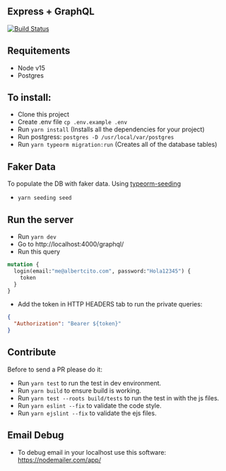 ## Express + GraphQL

[![Build Status](https://travis-ci.com/albertcito/nodejs-web-typescript.svg?branch=production)](https://travis-ci.com/albertcito/nodejs-web-typescript)

## Requitements
- Node v15
- Postgres

## To install:
- Clone this project
- Create .env file `cp .env.example .env`
- Run `yarn install` (Installs all the dependencies for your project)
- Run postgress: `postgres -D /usr/local/var/postgres`
- Run `yarn typeorm migration:run` (Creates all of the database tables)

## Faker Data
To populate the DB with faker data. Using [typeorm-seeding](https://github.com/w3tecch/typeorm-seeding)
- `yarn seeding seed`

## Run the server
- Run `yarn dev`
- Go to http://localhost:4000/graphql/
- Run this query
```graphql
mutation {
  login(email:"me@albertcito.com", password:"Hola12345") {
    token
  }
}
```
- Add the token in HTTP HEADERS tab to run the private queries:
```json
{
  "Authorization": "Bearer ${token}"
}
```

## Contribute
Before to send a PR please do it:
- Run `yarn test` to run the test in dev environment.
- Run `yarn build` to ensure build is working.
- Run `yarn test --roots build/tests` to run the test in with the js files.
- Run `yarn eslint --fix` to validate the code style.
- Run `yarn ejslint --fix` to validate the ejs files.

## Email Debug
- To debug email in your localhost use this software: https://nodemailer.com/app/
